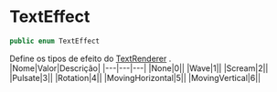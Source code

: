 # TextEffect
```csharp
public enum TextEffect
```
Define os tipos de efeito do [TextRenderer](api/Claw/Modules/TextRenderer.md#TextRenderer) .<br />
|Nome|Valor|Descrição|
|---|---|---|
|None|0||
|Wave|1||
|Scream|2||
|Pulsate|3||
|Rotation|4||
|MovingHorizontal|5||
|MovingVertical|6||
